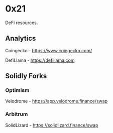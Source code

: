 # 0x21

DeFi resources.

## Analytics

Coingecko - https://www.coingecko.com/

DefiLlama - https://defillama.com


## Solidly Forks

### Optimism

Velodrome - https://app.velodrome.finance/swap

### Arbitrum

SolidLizard - https://solidlizard.finance/swap

###
